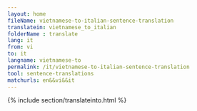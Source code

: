 ```yaml
---
layout: home
fileName: vietnamese-to-italian-sentence-translation
translatein: vietnamese_to_italian
folderName : translate
lang: it
from: vi
to: it
langname: vietnamese-to
permalink: /it/vietnamese-to-italian-sentence-translation
tool: sentence-translations
matchurls: en&&vi&&it
---
```

{% include section/translateinto.html %}
